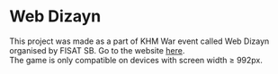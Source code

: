 # Web Dizayn

This project was made as a part of KHM War event called Web Dizayn organised by FISAT SB. Go to the website [here](https://aswinkr77.github.io/web-dizayn-game/index.html).   
The game is only compatible on devices with screen width ≥ 992px.
